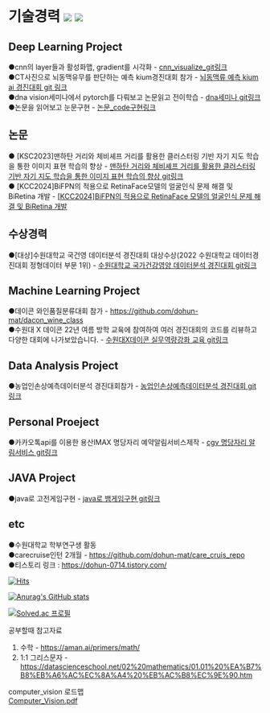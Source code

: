 # 기술경력   <img src="https://img.shields.io/badge/Java-007396?style=flat-square&logo=Java&logoColor=white"/></a>   <img src="https://img.shields.io/badge/Python-3766AB?style=flat-square&logo=Python&logoColor=white"/></a>

## Deep Learning Project 

●cnn의 layer들과 활성화맵, gradient를 시각화 - [cnn_visualize_git링크](https://github.com/dohun-mat/cnn_visulaization/tree/main)  
●CT사진으로 뇌동맥유무를 판단하는 예측 kium경진대회 참가 - [뇌동맥류 예측 kium ai 경진대회 git 링크](https://github.com/dohun-mat/k-ium_Cerebral-aneurysm/tree/main)  
●dna vision세미나에서 pytorch를 다뤄보고 논문읽고 전이학습 - [dna세미나 git링크 ](https://github.com/dohun-mat/dna_study_semina)  
●논문을 읽어보고 눈문구현 - [논문_code구현링크](https://github.com/dohun-mat/paper_code/tree/main)  

## 논문  
● [KSC2023]맨하탄 거리와 체비셰프 거리를 활용한 클러스터링 기반 자기 지도 학습을 통한 이미지 표현 학습의 향상 - [맨하탄 거리와 체비셰프 거리를 활용한 클러스터링 기반 자기 지도 학습을 통한 이미지 표현 학습의 향상 git링크](https://github.com/dohun-mat/ksc2023-SSL_clustering)  
● [KCC2024]BiFPN의 적용으로 RetinaFace모델의 얼굴인식 문제 해결 및 BiRetina 개발 - [[KCC2024]BiFPN의 적용으로 RetinaFace 모델의 얼굴인식 문제 해결 및 BiRetina 개발](https://github.com/dohun-mat/BiRetina)  

## 수상경력
●[대상]수원대학교 국건영 데이터분석 경진대회 대상수상(2022 수원대학교 데이터경진대회 정형데이터 부문 1위) - [수원대학교 국가건강영양 데이터분석 경진대회 git링크](https://github.com/dohun-mat/korea_nutrition_health_data_analysis_contest)  

## Machine Learning Project 
●데이콘 와인품질분류대회 참가 - https://github.com/dohun-mat/dacon_wine_class  
●수원대 X 데이콘 22년 여름 방학 교육에 참여하여 여러 경진대회의 코드를 리뷰하고 다양한 대회에 나가보았습니다. - [수원대X데이콘 실무역량강화 교육 git링크](https://github.com/dohun-mat/dacon_study)  

## Data Analysis Project 
●농업인손상예측데이터분석 경진대회참가 - [농업인손상예측데이터분석 경진대회 git링크](https://github.com/dohun-mat/dataAnalysisContest)  

## Personal Proeject
●카카오톡api를 이용한 용산IMAX 명당자리 예약알림서비스제작 - [cgv 명당자리 알림서비스 git링크](https://github.com/dohun-mat/cgv-great-location-kakaotalk-alram)  

## JAVA Project 
●java로 고전게임구현 - [java로 뱀게임구현 git링크](https://github.com/dohun-mat/java_snack_game)     

## etc
●수원대학교 학부연구생 활동  
●carecruise인턴 2개월 - https://github.com/dohun-mat/care_cruis_repo  
●티스토리 링크 : https://dohun-0714.tistory.com/  


[![Hits](https://hits.seeyoufarm.com/api/count/incr/badge.svg?url=https%3A%2F%2Fgithub.com%2Fdohun-mat&count_bg=%2379C83D&title_bg=%23555555&icon=&icon_color=%23E7E7E7&title=visit&edge_flat=false)](https://hits.seeyoufarm.com)

[![Anurag's GitHub stats](https://github-readme-stats.vercel.app/api?username=dohun-mat)](https://github.com/anuraghazra/github-readme-stats) 

[![Solved.ac
프로필](http://mazassumnida.wtf/api/v2/generate_badge?boj=robinhut0071)](https://solved.ac/robinhut0071)  

공부할때 참고자료
1. 수학 - https://aman.ai/primers/math/  
2. 1:1 그리스문자 - https://datascienceschool.net/02%20mathematics/01.01%20%EA%B7%B8%EB%A6%AC%EC%8A%A4%20%EB%AC%B8%EC%9E%90.htm

computer_vision 로드맵  
[Computer_Vision.pdf](https://github.com/dohun-mat/dohun-mat/files/11493404/Computer_Vision.pdf)

